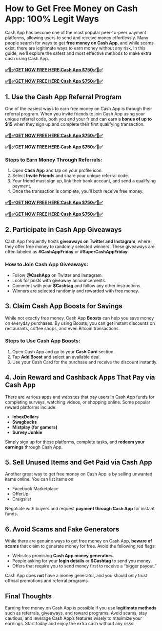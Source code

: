 # How to Get Free Money on Cash App: 100% Legit Ways
Cash App has become one of the most popular peer-to-peer payment platforms, allowing users to send and receive money effortlessly. Many people search for ways to get **free money on Cash App**, and while scams exist, there are legitimate ways to earn money without any risk. In this guide, we'll explore the safest and most effective methods to make extra cash using Cash App.
#### [✅🎉✅GET NOW FREE HERE:Cash App $750✅🎉✅](https://amazonbuy.xyz/c/Cassppp/)
#### [✅🎉✅GET NOW FREE HERE:Cash App $750✅🎉✅](https://amazonbuy.xyz/c/Cassppp/)
## 1. Use the Cash App Referral Program
One of the easiest ways to earn free money on Cash App is through their referral program. When you invite friends to join Cash App using your unique referral code, both you and your friend can earn a **bonus of up to $15** when they sign up and complete their first qualifying transaction.
#### [✅🎉✅GET NOW FREE HERE:Cash App $750✅🎉✅](https://amazonbuy.xyz/c/Cassppp/)
#### [✅🎉✅GET NOW FREE HERE:Cash App $750✅🎉✅](https://amazonbuy.xyz/c/Cassppp/)
### Steps to Earn Money Through Referrals:
1. Open **Cash App** and tap on your profile icon.
2. Select **Invite Friends** and share your unique referral code.
3. Your friend must sign up, link their bank account, and send a qualifying payment.
4. Once the transaction is complete, you’ll both receive free money.
#### [✅🎉✅GET NOW FREE HERE:Cash App $750✅🎉✅](https://amazonbuy.xyz/c/Cassppp/)
#### [✅🎉✅GET NOW FREE HERE:Cash App $750✅🎉✅](https://amazonbuy.xyz/c/Cassppp/)
## 2. Participate in Cash App Giveaways
Cash App frequently hosts **giveaways on Twitter and Instagram**, where they offer free money to randomly selected winners. These giveaways are often labeled as **#CashAppFriday** or **#SuperCashAppFriday.**

### How to Join Cash App Giveaways:
- Follow **@CashApp** on Twitter and Instagram.
- Look for posts with giveaway announcements.
- Comment with your **$Cashtag** and follow any other instructions.
- Winners are selected randomly and rewarded with free money.

## 3. Claim Cash App Boosts for Savings
While not exactly free money, Cash App **Boosts** can help you save money on everyday purchases. By using Boosts, you can get instant discounts on restaurants, coffee shops, and even Bitcoin transactions.

### Steps to Use Cash App Boosts:
1. Open Cash App and go to your **Cash Card** section.
2. Tap **Add Boost** and select an available deal.
3. Use your Cash Card for the purchase and receive the discount instantly.

## 4. Join Reward and Cashback Apps That Pay via Cash App
There are various apps and websites that pay users in Cash App funds for completing surveys, watching videos, or shopping online. Some popular reward platforms include:
- **InboxDollars**
- **Swagbucks**
- **Mistplay (for gamers)**
- **Survey Junkie**

Simply sign up for these platforms, complete tasks, and **redeem your earnings** through Cash App.

## 5. Sell Unused Items and Get Paid via Cash App
Another great way to get free money on Cash App is by selling unwanted items online. You can list items on:
- Facebook Marketplace
- OfferUp
- Craigslist

Negotiate with buyers and request **payment through Cash App** for instant funds.

## 6. Avoid Scams and Fake Generators
While there are genuine ways to get free money on Cash App, **beware of scams** that claim to generate money for free. Avoid the following red flags:
- Websites promising **Cash App money generators**.
- People asking for your **login details** or **$Cashtag** to send you money.
- Offers that require you to send money first to receive a “bigger payout.”

Cash App does **not** have a money generator, and you should only trust official promotions and referral programs.

## Final Thoughts
Earning free money on Cash App is possible if you use **legitimate methods** such as referrals, giveaways, and reward programs. Avoid scams, stay cautious, and leverage Cash App’s features wisely to maximize your earnings. Start today and enjoy the extra cash without any risks!

